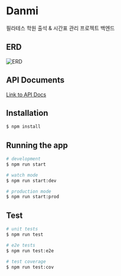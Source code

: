 # Danmi
필라테스 학원 출석 & 시간표 관리 프로젝트 백엔드

## ERD
![ERD](https://github.com/verdantjuly/Danmi/assets/131671804/4421ac8b-e098-4a19-9d96-a9b4978fb4fa)

## API Documents
[Link to API Docs](https://documenter.getpostman.com/view/27386865/2sA2rCUMvR#b133662a-62d0-4bed-864a-a03b9192c80a)

## Installation

```bash
$ npm install
```

## Running the app

```bash
# development
$ npm run start

# watch mode
$ npm run start:dev

# production mode
$ npm run start:prod
```

## Test

```bash
# unit tests
$ npm run test

# e2e tests
$ npm run test:e2e

# test coverage
$ npm run test:cov
```
